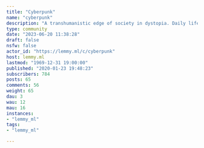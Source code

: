 ```yaml
---
title: "Cyberpunk" 
name: "cyberpunk"
description: "A transhumanistic edge of society in dystopia. Daily life has been impacted by rapid technological takeover. "
type: community
date: "2023-06-20 11:38:28"
draft: false
nsfw: false
actor_id: "https://lemmy.ml/c/cyberpunk"
host: lemmy.ml
lastmod: "1969-12-31 19:00:00"
published: "2020-01-23 19:48:23"
subscribers: 784
posts: 65
comments: 56
weight: 65
dau: 3
wau: 12
mau: 16
instances:
- "lemmy_ml"
tags: 
- "lemmy_ml"

---
```

